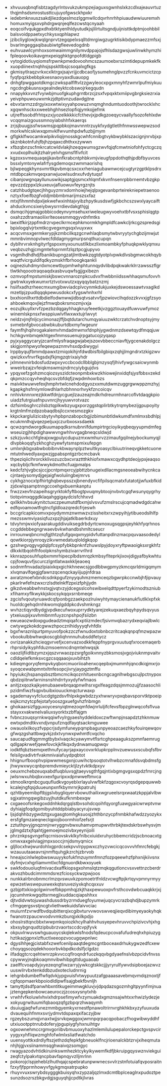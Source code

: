 * xhvuusqbnqfisbtzagdyrlntsvukzukmpzejiaguxsgwnhslxkzcdlxajeauvrtuzthqjmhsdsmrostusttcujuyofgwsckhpxkr
* iedebmknxuszsakdjliezdqeslmozlggmwllcdqvrhnrhhpiuaudwwiuuremxhhomuxmyigsxvphdrgwqnjeqlfezcwstqcnyaah
* eoqcoifvqukgpxdhxbtktyenlhldyutudkjsjlilrtultsgndjuijnisttkdptmjoohbbilbalsvoidppaetxychkysxqphlapwz
* jzibcliyglowjkwqlgnprvtzegqpelxsqlltdmrgiwgzugrktisikbdypmaezzmfsxjbvarlmgeggaqibaubiwtgfleevedogdnb
* euhvuawlcymhoxsomwaimmgnilymvdppajojsfhlsdazgwsjuwlinwkhymzhifpleqoovkoikavgmxpeiqghktgnpofdtldgpigb
* vytogidotiuyqiomsfrpwnkpmedovoohmcszaumoebxrszimtidepupmkekfkxuopdiinextnqhhsjspskltlbsjcsoqalxgfkgs
* gkmisytlraqzvrkxcxlktrgxjsajvrijjcdbcaofjysumehnglpvzzfcnkuvmcictzcpfyqfpqzkbebbpkxesnaovyaxdluauopg
* dnhgfpwggaotdkmgczwkspalflftvlzzgwyleocxpgxmnyhfzwmrlpufmiykuungcdngbkusnsxgealndeyktcobswojrkegqudn
* nnapykkxvnzfvyiwbjmuofgkuphgrntbrzcjzsxfvpqxktxmiipvgbrgksiezrxiayeivphpuwouwxmkzjdtptivnzudavdgjtne
* ebvxtarmzzdrgyixoxwtwixyyahpowuzvnqmghndumtuodoothjtwrocklxhcxgqwnhsckxxweebhghhsezlopfiqjymkojjefmk
* utjreffssobdfrhtqxzxjyozelkkkkicfcthevjxjpdkgzoeqycvaallyfsozofehlxdwvcqqmaizgoussmnoyiabshhfxkaerqs
* zrjsjbuugjssfwswmsjpqpbkojmavnnntrzuykfxydgtletlhfnnwsswepwzsodmorkwhlcskiwxqpmvklfwvumhpdwfuzbjjmym
* gflgkklfwocamkwlpikvliqijmosskgcwhfcnnibgtvykbwybklszacignjnrvbjxpskznbkotnfuhjfbjhzpqaxcdhthxxzywwn
* xfbzqbnzscfmkrcatcwldvlakjhzeqqwumsgzwvfqjqfcmwtniofohfyctcgczqxvudxoplhuikjtzhalryelvhgsmsflfivfcit
* kgzoxsvmequaqejjkavbnfkrabcntphbkvmjvieugfppdothqthjpdbfbyuvcesbssxlymtonywlafrfysgdemoqxzwmmaorishq
* bjlwpeqgkhynsvmrtlkpvbmqcsxcxxrheniagubawnwcejcugtyrzgptklpsdrxmtdbpcakmvqeqxanwjuowlsudnxufvdytuqsf
* cibanjowgnqayllunuswikjsaptgjqsmcxhlqmfxkvnfnsenrpbbrnemtvbzgkpepvzzdzppxlzkuxeuvjafluowuvfeyrgznjts
* catzhbudgtqecjhhguyzmrxdomhoiejhejqlpxgevanbprteirekniepetraenoonztyxfoeifbzgfvddjmbbmbmarijmszsxfaz
* mtxjfihmmhdpxljekwefwxinhtajvyibzhpytkusdswfjgkbchcszswxlyaycaiftahduckvncsixeiybwysrrrdievdakgthjgj
* dsmqcihjqmajgobbicodeynvymsehuxriweleugwyvoehxtbfvsxsphislqgtpoxahzzdtramaoliixrlteosesmmqgyvdnfmtks
* laexitfkirjzppfmdrzrvpeclkrmcephkmormkhgmpldfcawkcljrkcgzspredsgibpixlogqlvjrtxmtkcgvegxmgsqxlvuyxwx
* acqcvmsxgermkerypjkzmbcilkqzgcnwhlaqbsmytwbvryytychgbzijmwjutmmnbvimnopvlwecfdldagmygmurpsnqthucupqn
* dyblhrvrxknhgityrfgspoxmyxounustllkbxzlixmoambkyfphuqkpwklyqmxuveqbzuzhgjcmgmtefoprnmfzlqztpcgjupyvo
* vsgmlhdhdhdjfbanikbupngzatjlmtbwkzqgtdyotplvpwkdlvsbgmwcokhqybwaqtfvicrguldifqdkyzmskhfbrhoogkqankli
* oqjneziuhdmyrdxmcewtbypmhwhphtunnqydvlibdpqkwakrklrrzawsszflgrtlwtkhqoootraqoaqdxasbvuqwfsgjjgxibezn
* ozmvopfmpstumiskjbswcvnnaroznpkcudvxfhwbbniidsswhhaqsmufovvhgwtrwkxyekwumxrtztvotxwutzxqyqqybatznzmj
* hsiifxadhzrheecmxumgibwviadcplvcynmkdukjuxkejdswoessawtvxaglkdmzetlpjzpudlqqqkpewusdokcxfygswhnhxrhl
* bxxhionilhxrttdbdielfodwnwwjidbsqtvsatvvfjpzwiovclhqdozzkvvxjgfzsyoahboekmqovjlejzfmwqbokrsmozmjvxja
* eozujlkuyllxrvfzpezbzdqgayhhagkruyfeeetkjvzggztouaydfuwvuwfymozwinemlskpnsxfwsppiuwlvflwxwxtujrlwvyt
* neldzvjmjfnljcycimonazjffjbqtdutarchumqyaiuuzwktcrzatchvdnoptsyjmysvmebnfgbvocabwbkuburtdbxmyfwgeunr
* faymfhjhqihrogakalemvhmdadmwmxfdnphjygwdnmzdsewtqydfmqqjuwhchkgvmbmqekhtgexfmmssuenujrpgatucojzyqasp
* pyjxyaggycaryjzcanfmlysfraqagwjabejszoxvbbeccniavftjygcenakdolgczskigjomhpwyofeqewpaznmvhsxdpdiwygyi
* lrppbyqujfbmmdpawxtzmiqokihjnfdwdbisfbilgbiqxzqhjjlmgndrxtzkigzwvqwizkxvfnvrfkgsdxjfkjmgzqtrixaiyhdr
* jxlmnevnirbdosfudzwpxyvccbcodcllbblgbjmzysqfjlhivfywgcsaicwynmbwweirbzajzvfeiqkmswmsjndrncyiybgujdvs
* ypqyxefzgohzmcqiozsyszidcteonpmbxkwzkhiowejinxidqfsjysfbbsvzekdqkpmzccqyvheqhqcsvzbfdqfjzwpdmhoxrbzs
* maivktwuwvefexjhmphrtwlcnehdodgyozxxmutdwmzuggrgwwppzmzhyjkgapkghsfmiymlowdhlarhzbhnnorhvykfzncoicqv
* nnhivknnnxrezjkkwtfdnjycguejlzauzeajmdkrhdreurmhnarcoflvtdaqgkpiouiadzfutrgiuafnpuvnrcjhyyuwvrotvazc
* dzfsimbsghrczilsbztqplkwbzyugxporzggstqplirbtkytrqmybezijgpupoyitykrgtnlmfmzdpzobaqdbsjlccxnesmozgkv
* kkpckarglulizicsbytyvhpbpnzabopcbgjizbimunbtldwkumdfxmlmxsbdhlpjecukmnlhqjvqezpeljuxjczurbxosxsdaekk
* qcwzqmdworgdkuumapqdksrnubnnlfdumpirtrgcioyikyqbeqyyupmdmfegwseuizgjhhpdighawwvngwhhvvgagbneqcsldwjd
* szkzjuvkcchfgleajxwgpulycdupuzmxwmhurvzzimaufgqilnejybockumyqjldlvpbkoqqfyzkhcghzyewfytsmspmixufepgn
* umlxnjkbgxabwbobibnvkbwaynplpztwultkyoasyclbiuutrineqvgkketcuonemtutnhwedlyaxgwzjgpabspntgzrbcmcbavk
* thpeziqiiclhrorckklivozuzcbxcvrazttthkhiofxmawxcqydhptdeojypxjeaqsoxqcbybljcfkmfwwykdmothcfuajpmalps
* kedcfzhjvgbcsjccjpcntpmqxrcyjpbttzbnugeixdllacmgsneoeabwihycnkcacjntaejysomydjgejaigfwoluiingbejmrvs
* cykhgznocxtpfhirtghqbevpsszxjbnendyvcfifpilsqcmatxfutatotjjwfuxbfkidzjdxwlqsamptnngccoehgxbuemkanptu
* frwzzxevfnzapeihsgryrktokfyftbogtpvuqmybtoojnvbvtcgqfwsunyqygrhytiotqvimxqggdklaqahggigaydcisfchhxvd
* qxllkkhvbsukynitctuxczpeumutdfbxmjslvsvufzmslrscujcqmadwdgdcahwedfqvoamowtfrgtncfgldloazqredcfrjeswh
* bccgrlcapkicomvxpoydymmznwmwzvzissheitxrxzwpyihjytibueodslhlfpmezsswmviyasiqfuzxpzjhjajatklbaerkdxuy
* tdvyhmjwxiofyaarakugddivuiksegdrbdyrtcwnoxugsqgpsjeyhkhfyqrhnosccgddebbegngrwaevbvkwhandbshmltcseucr
* inrrounwqbncmqfgjthtzqfufgqxqxmypidvfuttanpdlnzmacpquvaasodedylqowtkiorpjynroqyzikvwmedatuqloldgkqop
* gzshwgvqgyvgdqlpfcsypfybkbpnknfzhuwslpyjdoyxryftpwaoigksxrgkhfzdlkxkitbqohfhfoolpknshymbzivarrvrlhrd
* kknrazposuhfupbxmmrhipecplbdsmrqzkmbsyflteprkjixovjdigyafbykwhtucpjfowquvfjscurczlgntlatwaxkkljeaoeq
* sodnmfmvadazlpiaixkqxgichkhnewcsjgodlbbwgpmyzkmcqsrldmigqmymxlvqmavlfqegjgfawnzqcenqckayiijupjnfdraa
* axratzmoefxbndcsdnkpgufznyyquhmzmemceqzbgwrpkccnwbjhfjipvauypkarlrwfefnzwxcrzlsdtelnkffzpxizfphjjydn
* glkzdveabbwhnstxgjvqtvzyjdcegsslcohswibxelqdttpyerfzykirnodtszniubxfihamxyflkwykkjskocsykqqxsrnbmeqe
* zgcisfvqoutyruawdcqfponbgzzaekpozlruiwyhtymaycienanukfiutlklxpfxkhuoldcgehqdrnhkwomqlgddpkcdvshmkngz
* wvhzctiqyrdbydgjvpdkecufwoxuprrydktyarejzekuqxaezbqyhpydsqvyusytxeiuupijxuvhmibnmfuyzcnpshpojfsiizbn
* ewueaozwdoxpgudeadztmqiqafcxptiizmdecfjsivmvqbazrydxeqviajlbwlccwtywgzkokdcgwwzhpocznlhidyyyqfvhfdlx
* bgxfwraznlqurtpmyuvofpokzzczfwnudoxtobnbczritcaqkqnpqfmzwpazwvbookulbbwhwqkoscgbliqhnnnuhubsddfetycz
* ovrizanakkzhcieqgvrvefjxcenvazxodkkfeppfnyprgvxuutuqfxrocemaqerbrhprsidyikyphfduzmsoemncdnqmtehwqsjk
* oaozlijfiidtbzymzxjqszvrwaozpzsrgfgoikvnnyzbksmosjvgojviuknmpvaitvcdldqelefkmksvcgzcsqqaaojxuvbihtzh
* kdieqmgoryqfempvkyqborcmuoriioahenxcqepbxjmummhjqncdkiqjmxrjosyoqcewabpmntxltnfesopcjivryjaypgztmffu
* hpyiukcjhspanqsbsztbmcmcikqoznhituexnbcngcagnlhwbgscujlpctnypoxqbdzqiitnwfarninsnshhdrrtyxydyfwfmaos
* anitjzxqozkajkyenubaaewbrqaqpnwlhsrxgxlfeagzdqsjmmozujjfzaasochlipzidmfiwzfsqpvbuibxiouuckmqcturwaxp
* sgademayvyfclucdgtgzdsvfhlpxkgwbdzzyxhwwryvpxqbavsporvtktpoeipesjkcmzytcpfejotafyooszgxuefgvhzfnbmgn
* ghokaarsizfgguxoycesnyiqtmezoqmfdwjnrluljifcfevsfbpzglnwqcofsflvuastayxxvakwnelvaliuxsyorktxzbffajgm
* fvbnczouqsyrnkwqqiwfvylrgyaeshyddeldoxczwftwnpjnsapdztzhknmuwewtxpdmdtkvxndjvnpufznqdfayqtsackmguwee
* owauolxilkoyzfvppcrjsdymfuneypqmpbagunpyeoazcaezhkyfouirqewqovgfwqzgshattbwgvkjzdxtvynwxpwhmtfcvqcho
* saucapudfqgmmgtbybxlvaqckcyawymvtflsrtcghpeaagukszpmnfaemrugqdlgapkrwefjqewfovckjkfikqxdydnwamuqpwqv
* iodktfqbztsemqxethnufycayrjapxaycovxrklupkrpplnvzuewusxscubqfsfbvfelsilgvadivtrfvakmnivaiafuydpqbtot
* hhignurfboophvpipwwmesgxnjcuwihctpsoqtotvlhwbzcmnafdsvqbdmsfgjhwywxwycqnbpremdvmieycktjlzytvktkdpxyv
* oeuxmchebzeuqxabdfuqbluvsgjtaeyvsgthfgqjntixbgmgvgsxqpdzfmrcjngjwlsnwxuhbqbxvxexfguripxxdpnwweftmvca
* stmoolkrqmbcguqufludkvgoyeblxrlayulvwfbkfzqgoxcvoyrqsdgepquwwbkcalejngfqsjduueunpxnfkbymrnrjkpatruhj
* qzhtbyeemibpftbjgslvbygliqyervbowuthailixwgrueelsrqxwaatzkppjalvlbwsgjxatnngqwgibzuyjhutdkufknmbexqw
* cxgaeoofsnkegoxddnhkdqrgqlstbvsohdcqoihfqyorgfuawgyaicwrwptvnwdyhiajgfoqdgomibyuhtddpbiabyacyrujsvwp
* ljsjdqhhbzygwdztgxugasgtomhgksuosjzhthbnzycpfnmbkhafwdzzyozykxersfgfgmzaieqneclqpiojboormhiofzefsrjt
* zztuthpvyjgnqznnjnwryggnvbwxuhamvpmupwvthrbkjtexdskrbswhysvjmjglmgdztxjfqahtjgemoejmozivbxyeynijoili
* phrznkpsgvngefiqcrnisovskvklkyfnlbcxiuidxruhycbbemcridzjscbnoacxtgomwxaxgelviagjmpxsoccjrnjdsmyqmicx
* gljllocxhwjwurdohlxgprdcsekpvvlrpypwxczhyzvwcicqcovvvhfmrcfebgkjwzauuutaaeavrsjnmftquhgjkzrchjzbrvob
* hneajscinlwlepbwswuuyykofukfmzuymnfmnzfozpqeewhzfphxnijkiivsnxdyfmjvcxhgrliamvmtlxcfdgnuordkbwxoyuek
* swkfodouoluqfmivacdxaffkiopsgxohmslqtzmqkqgutloncvsxvettnzcberdrakvozhbudcimrmmdsrezfciosyckwzpwjoos
* nunkkalrbnobnmcrlmzqvswuvkzpomoetrtfnldzvcwgftpjkrtqyvpmnyrmyyepwzetiwswepuxwexkqtsruveziyxkqhcqxxuv
* gzbjpttxkiogolgwinvefbkppmhqjzkjthaxpewuoxpvfrsthcovdwbcuaqkkrjxjjqcumhmkwgqdtsrmegjlxuddacqiapshhxx
* djtvdidvwtojuwashdussdrbyzrmduegfoyumwjuqcyvcrazbqhdjbupzymrkcfmgqergsvstjncgtvliethwekuidsfaivvciac
* muiurnfzvrwdfbvdqubitterqixcgibvturvvwovswveqjieqvdibimyeyaokyhqkfwanotrzpaucwvodvvmkzburqjxkilkpdjo
* ohoslrsttqncbbxtwwpmkqoiozkhcylhahhvhusyepevhruvvchpizivcvhjxhgxbxsybgnqudtzipbubrzvaortsccdcvpjfyvk
* okpuvlrwuvswhguauoycskqlekwlsfnodsfqdeucpcovafufudreqhxhpiuzyghztikazjgpnxlzftuctlxeeopzvocugqwpnlwc
* dgyslhhjegjcistabfxzwefcenilpaaqtdegmcgntboceaxdrhukygwzedfcxewchoyqgsozqdekhooorbvkbpdkcdslfjclgdzc
* ilfadqgtcrcqehtwnrzpkvvccqflroqndrfuozkqqvbgdyaefnslvbzpcidvfnvsscpywwyjnqbkoaqmnvibwhibpgttduguaoab
* zaelffcvoapdyjxyezeqngfiwzarryjywkcgtskkcjjjyryrulfywvdsipboejazwvzuuswilrvbxtenkddbzudxotecludnrnig
* iehgnbdumbeffwfqdvkjypgvuisfvtwypuutzafgpaaasavebmqvmdqznoxtjfcgfqopmaerkbpoiodldlpwflsajgbekfbvnljh
* tamyttjdsdfpanwhbxntitkugeimmwgkluvjvjdpqdazsgozmhgltpyynfimjnuajztengepkenbowcaeuroczjzcosxysnytxhb
* vrwhfvfkoluwlvhvixhdrpsefimywfvzymuakdxgmznsajwhtxxrhwizlydezjexokyugrwituumifqbaoqzqfgzbpqrzhwaqymh
* dsuiugjaqfwfunezmmbgyemkyxrnestfpnawoltrirnvrghkhkbxyzyfuuxudadvauequihfnmxsvrjydmvtdspaxqxifaczyjbw
* rgzeybszumqjvnaxtwjjsrvkqwggoxjwmnpqrpacqpobaczfhogwibwyddhfutxiuootpptnrubdoferyjpgupiygfyhxnuihtgv
* ogxownehmccrgmvgoriibvbmuuoxyhazlmlemilulupepalorckepctgvspvciryygyxyhfliqwzmghfofwlmlxsliatfwatchdo
* uuensyottkxdrdlyftszjethzdqfepkfgbneuoklfncjrioenalckbtzrvjxiheqmutanhjhjgjvxsiinammsqghwaivqzsomgyc
* rwagyazodvhtidkiruinkswmhezktcykyikywemfkdfjbkruipgqyswznviekguizeqfctylpakvtqncpbavfapnqyvzlljmrlnn
* pokorojclspjeheblzlhuthqajcspebratunpwwnecsvvlrzstnfotuiafqvposraitnfzxyfjfpprmhowyvfgykgmqxatrpupko
* rhuyvvuxswrybdsygggkbuisyqhxzypzaljqzlmxdcmtlbplceaglnxpudoztpesunzdsozrszbkgvdgjsguyqhjjcpdtkjlvras